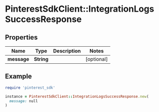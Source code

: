 # PinterestSdkClient::IntegrationLogsSuccessResponse

## Properties

| Name | Type | Description | Notes |
| ---- | ---- | ----------- | ----- |
| **message** | **String** |  | [optional] |

## Example

```ruby
require 'pinterest_sdk'

instance = PinterestSdkClient::IntegrationLogsSuccessResponse.new(
  message: null
)
```

